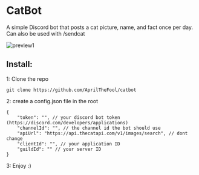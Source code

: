# CatBot
A simple Discord bot that posts a cat picture, name, and fact once per day.
Can also be used with /sendcat

![preview1](https://github.com/user-attachments/assets/e038c3c7-f720-470f-91b6-28b0b3c710e8)

## Install:

1: Clone the repo

```git clone https://github.com/AprilTheFool/catbot```

2: create a config.json file in the root

```
{
    "token": "", // your discord bot token (https://discord.com/developers/applications)
    "channelId": "", // the channel id the bot should use
    "apiUrl": "https://api.thecatapi.com/v1/images/search", // dont change
    "clientId": "", // your application ID
    "guildId": "" // your server ID
}
```

3: Enjoy :)
